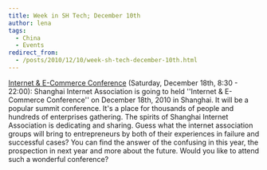 ```yaml
---
title: Week in SH Tech; December 10th
author: lena
tags:
  - China
  - Events
redirect_from:
  - /posts/2010/12/10/week-sh-tech-december-10th.html
---
```


[Internet & E-Commerce Conference](http://h.ecpxw.com/) (Saturday, December 18th, 8:30 - 22:00): Shanghai Internet Association is going to held ''Internet & E-Commerce Conference'' on  December 18th, 2010 in Shanghai. It will be a popular summit conference. It's a place for thousands of people and hundreds of enterprises gathering. The spirits of  Shanghai Internet Association is dedicating and sharing. Guess what the internet association groups will bring to entrepreneurs by both of their experiences in failure and successful cases? You can find the answer of the confusing in this year, the prospection in next year and more about the future. Would you like to attend such a wonderful conference?

<!-- more -->
